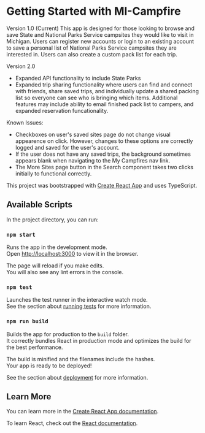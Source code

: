 # Getting Started with MI-Campfire

Version 1.0 (Current)
This app is designed for those looking to browse and save State and National Parks Service campsites they would like to visit in Michigan.  Users can register new accounts or login to an existing account to save a personal list of National Parks Service campsites they are interested in. Users can also create a custom pack list for each trip.

Version 2.0
- Expanded API functionality to include State Parks
- Expanded trip sharing functionality where users can find and connect with friends, share saved trips, and individually update a shared packing list so everyone can see who is bringing which items.  Additional features may include ability to email finished pack list to campers, and expanded reservation funcationality.  

Known Issues:
- Checkboxes on user's saved sites page do not change visual appearence on click.  However, changes to these options are correctly logged and saved for the user's account.
- If the user does not have any saved trips, the background sometimes appears blank when navigating to the My Campfires nav link.
- The More Sites page button in the Search component takes two clicks initially to functional correctly.

This project was bootstrapped with [Create React App](https://github.com/facebook/create-react-app) and uses TypeScript.

## Available Scripts

In the project directory, you can run:

### `npm start`

Runs the app in the development mode.\
Open [http://localhost:3000](http://localhost:3000) to view it in the browser.

The page will reload if you make edits.\
You will also see any lint errors in the console.

### `npm test`

Launches the test runner in the interactive watch mode.\
See the section about [running tests](https://facebook.github.io/create-react-app/docs/running-tests) for more information.

### `npm run build`

Builds the app for production to the `build` folder.\
It correctly bundles React in production mode and optimizes the build for the best performance.

The build is minified and the filenames include the hashes.\
Your app is ready to be deployed!

See the section about [deployment](https://facebook.github.io/create-react-app/docs/deployment) for more information.

## Learn More

You can learn more in the [Create React App documentation](https://facebook.github.io/create-react-app/docs/getting-started).

To learn React, check out the [React documentation](https://reactjs.org/).
